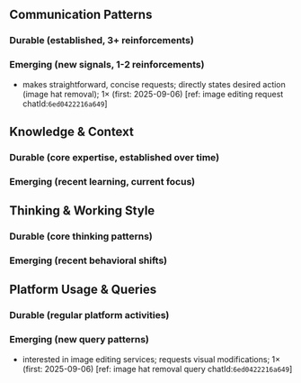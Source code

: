 ## Communication Patterns
### Durable (established, 3+ reinforcements)

### Emerging (new signals, 1-2 reinforcements)
- makes straightforward, concise requests; directly states desired action (image hat removal); 1× (first: 2025-09-06) [ref: image editing request chatId:`6ed0422216a649`]

## Knowledge & Context
### Durable (core expertise, established over time)

### Emerging (recent learning, current focus)

## Thinking & Working Style
### Durable (core thinking patterns)

### Emerging (recent behavioral shifts)

## Platform Usage & Queries
### Durable (regular platform activities)

### Emerging (new query patterns)
- interested in image editing services; requests visual modifications; 1× (first: 2025-09-06) [ref: image hat removal query chatId:`6ed0422216a649`]